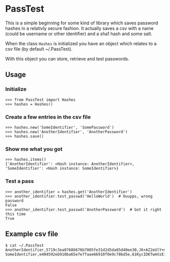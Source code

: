PassTest
========

This is a simple beginning for some kind of library which saves
password hashes in a relativly secure fashion. It actually saves a csv
with a name (could be username or other identifier) and a sha1 hash
and some salt.

When the class `Hashes` is initialized you have an object which
relates to a csv file (by default ~/.PassTest).

With this object you can store, retrieve and test passwords.

Usage
-----

### Initialize

    >>> from PassTest import Hashes
    >>> hashes = Hashes()

### Create a few entries in the csv file

    >>> hashes.new('SomeIdentifier', 'SomePassword')
    >>> hashes.new('AnotherIdentifier', 'AnotherPassword')
    >>> hashes.save()
    
### Show me what you got

    >>> hashes.items()
    {'AnotherIdentifier': <Hash instance: AnotherIdentifier>, 'SomeIdentifier': <Hash instance: SomeIdentifier>}

### Test a pass

    >>> another_identifier = hashes.get('AnotherIdentifier')
    >>> another_identifier.test_passwd('HelloWorld')  # Ouupps, wrong password
    False
    >>> another_identifier.test_passwd('AnotherPassword')  # Got it right this time
    True

Example csv file
----------------

    $ cat ~/.PassTest 
    AnotherIdentifier,5719c3ea07686676b7805fe31d2d5da85d40ee30,J6+AZ2eUlY+m5h0KMyd2RhY9Zr4AMGCKooSaKLU6utw=
    SomeIdentifier,e404592eb910ba65e7e7faae66910f0e9c786d5e,61KycIDKTwmVzEiCU2/sKM0Ws3TqDq9Zuj3i5x83XTY=
